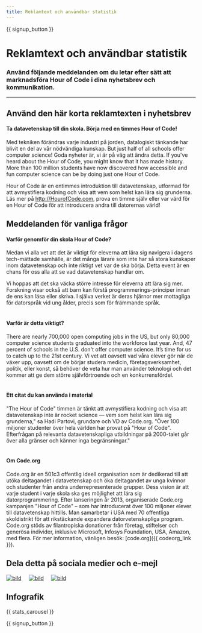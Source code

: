```yaml
---
title: Reklamtext och användbar statistik
---
```


<a id="blurb"></a>

{{ signup_button }}

# Reklamtext och användbar statistik

### Använd följande meddelanden om du letar efter sätt att marknadsföra Hour of Code i dina nyhetsbrev och kommunikation.

* * *

## Använd den här korta reklamtexten i nyhetsbrev

#### Ta datavetenskap till din skola. Börja med en timmes Hour of Code!

Med tekniken förändras varje industri på jorden, datalogiskt tänkande har blivit en del av vår nödvändiga kunskap. But just half of all schools offer computer science! Goda nyheter är, vi är på väg att ändra detta. If you've heard about the Hour of Code, you might know that it has made history. More than 100 million students have now discovered how accessible and fun computer science can be by doing just one Hour of Code.

Hour of Code är en entimmes introduktion till datavetenskap, utformad för att avmystifiera kodning och visa att vem som helst kan lära sig grunderna. Läs mer på <http://HourofCode.com>, prova en timme själv eller var värd för en Hour of Code för att introducera andra till datorernas värld!

## Meddelanden för vanliga frågor

#### Varför genomför din skola Hour of Code?

Medan vi alla vet att det är viktigt för eleverna att lära sig navigera i dagens tech-mättade samhälle, är det många lärare som inte har så stora kunskaper inom datavetenskap och inte riktigt vet var de ska börja. Detta event är en chans för oss alla att se vad datavetenskap handlar om.

Vi hoppas att det ska väcka större intresse för eleverna att lära sig mer. Forskning visar också att barn kan förstå programmerings-principer innan de ens kan läsa eller skriva. I själva verket är deras hjärnor mer mottagliga för datorspråk vid ung ålder, precis som för främmande språk. <br /> <br />

#### Varför är detta viktigt?

There are nearly 700,000 open computing jobs in the US, but only 80,000 computer science students graduated into the workforce last year. And, 47 percent of schools in the U.S. don't offer computer science. It’s time for us to catch up to the 21st century. Vi vet att oavsett vad våra elever gör när de växer upp, oavsett om de börjar studera medicin, företagsverksamhet, politik, eller konst, så behöver de veta hur man använder teknologi och det kommer att ge dem större självförtroende och en konkurrensfördel. <br /> <br />

#### Ett citat du kan använda i material

"The Hour of Code" timmen är tänkt att avmystifiera kodning och visa att datavetenskap inte är rocket science — vem som helst kan lära sig grunderna," sa Hadi Partovi, grundare och VD av Code.org. "Över 100 miljoner studenter över hela världen har provat på "Hour of Code". Efterfrågan på relevanta datavetenskapliga utbildningar på 2000-talet går över alla gränser och känner inga begränsningar." <br /> <br />

#### Om Code.org

Code.org är en 501c3 offentlig ideell organisation som är dedikerad till att utöka deltagandet i datavetenskap och öka deltagandet av unga kvinnor och studenter från andra underrepresenterade grupper. Dess vision är att varje student i varje skola ska ges möjlighet att lära sig datorprogrammering. Efter lanseringen år 2013, organiserade Code.org kampanjen "Hour of Code" – som har introducerat över 100 miljoner elever till datavetenskap hittills. Man samarbetar i USA med 70 offentliga skoldistrikt för att rikstäckande expandera datorvetenskapliga program. Code.org stöds av filantropiska donationer från företag, stiftelser och generösa individer, inklusive Microsoft, Infosys Foundation, USA, Amazon, med flera. För mer information, vänligen besök: [code.org]({{ codeorg_link }}).

## Dela detta på sociala medier och e-mejl

[![bild](/images/social-media/fit-250/social-1.png)](/images/social-media/social-1.png)&nbsp;&nbsp;&nbsp;&nbsp; [![bild](/images/social-media/fit-250/social-2.png)](/images/social-media/social-2.png)&nbsp;&nbsp;&nbsp;&nbsp; [![bild](/images/social-media/fit-250/social-3.png)](/images/social-media/social-3.png)&nbsp;&nbsp;&nbsp;&nbsp;

<a id="infographics"></a>

## Infografik

{{ stats_carousel }}

{{ signup_button }}